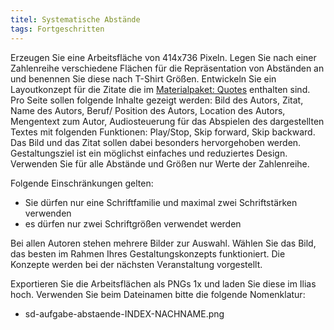 ```yaml
---
titel: Systematische Abstände
tags: Fortgeschritten
---
```


Erzeugen Sie eine Arbeitsfläche von 414x736 Pixeln. Legen Sie nach einer Zahlenreihe verschiedene Flächen für die Repräsentation von Abständen an und benennen Sie diese nach T-Shirt Größen. Entwickeln Sie ein Layoutkonzept für die Zitate die im [Materialpaket: Quotes](../../download/workshops/systematische-proportionen-und-abstaende/quotes.zip) enthalten sind. Pro Seite sollen folgende Inhalte gezeigt werden: Bild des Autors, Zitat, Name des Autors, Beruf/ Position des Autors, Location des Autors, Mengentext zum Autor, Audiosteuerung für das Abspielen des dargestellten Textes mit folgenden Funktionen: Play/Stop, Skip forward, Skip backward. Das Bild und das Zitat sollen dabei besonders hervorgehoben werden. Gestaltungsziel ist ein möglichst einfaches und reduziertes Design. Verwenden Sie für alle Abstände und Größen nur Werte der Zahlenreihe.

Folgende Einschränkungen gelten: 
- Sie dürfen nur eine Schriftfamilie und maximal zwei Schriftstärken verwenden
- es dürfen nur zwei Schriftgrößen verwendet werden

Bei allen Autoren stehen mehrere Bilder zur Auswahl. Wählen Sie das Bild, das besten im Rahmen Ihres Gestaltungskonzepts funktioniert. Die Konzepte werden bei der nächsten Veranstaltung vorgestellt.

Exportieren Sie die Arbeitsflächen als PNGs 1x und laden Sie diese im Ilias hoch.  Verwenden Sie beim Dateinamen bitte die folgende Nomenklatur:
- sd-aufgabe-abstaende-INDEX-NACHNAME.png